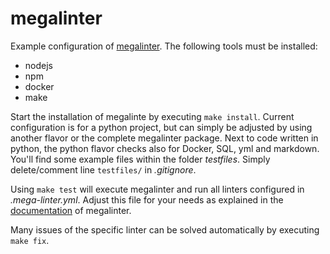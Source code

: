 # megalinter #
Example configuration of [megalinter](https://github.com/oxsecurity/megalinter). The following tools must be installed:
- nodejs
- npm
- docker
- make

Start the installation of megalinte by executing `make install`. Current configuration
is for a python project, but can simply be adjusted by using another flavor
or the complete megalinter package. Next to code written in python, the python
flavor checks also for Docker, SQL, yml and markdown. You'll find some
example files within the folder *testfiles*. Simply delete/comment line `testfiles/` in *.gitignore*.

Using `make test` will execute megalinter and run all linters configured in *.mega-linter.yml*.
Adjust this file for your needs as explained in the [documentation](https://megalinter.io/latest/config-file/) of megalinter.

Many issues of the specific linter can be solved automatically by executing `make fix`.

